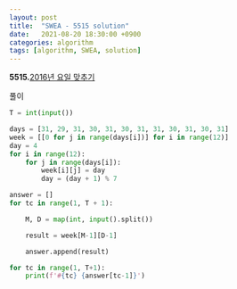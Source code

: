 ```yaml
---
layout: post
title:  "SWEA - 5515 solution"
date:   2021-08-20 18:30:00 +0900
categories: algorithm
tags: [algorithm, SWEA, solution]
---
```

**5515.**[2016년 요일 맞추기 ](https://swexpertacademy.com/main/code/problem/problemDetail.do?contestProbId=AWWOwecaFrIDFAV4&categoryId=AWWOwecaFrIDFAV4&categoryType=CODE&problemTitle=5515&orderBy=FIRST_REG_DATETIME&selectCodeLang=ALL&select-1=&pageSize=10&pageIndex=1)

풀이

```python
T = int(input())

days = [31, 29, 31, 30, 31, 30, 31, 31, 30, 31, 30, 31]
week = [[0 for j in range(days[i])] for i in range(12)]
day = 4
for i in range(12):
    for j in range(days[i]):
        week[i][j] = day
        day = (day + 1) % 7

answer = []
for tc in range(1, T + 1):

    M, D = map(int, input().split())

    result = week[M-1][D-1]

    answer.append(result)

for tc in range(1, T+1):
    print(f'#{tc} {answer[tc-1]}')
```

